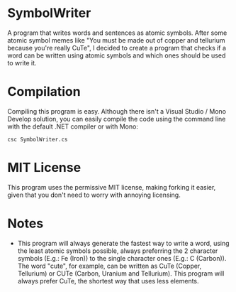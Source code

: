 # SymbolWriter
A program that writes words and sentences as atomic symbols. After some atomic symbol memes like "You must be made out of copper and tellurium because you're really CuTe", I decided to create a program that checks if a word can be written using atomic symbols and which ones should be used to write it.

# Compilation
Compiling this program is easy. Although there isn't a Visual Studio / Mono Develop solution, you can easily compile the code using the command line with the default .NET compiler or with Mono:

`csc SymbolWriter.cs`

# MIT License

This program uses the permissive MIT license, making forking it easier, given that you don't need to worry with annoying licensing.

# Notes

- This program will always generate the fastest way to write a word, using the least atomic symbols possible, always preferring the 2 character symbols (E.g.: Fe (Iron)) to the single character ones (E.g.: C (Carbon)). The word "cute", for example, can be written as CuTe (Copper, Tellurium) or CUTe (Carbon, Uranium and Tellurium). This program will always prefer CuTe, the shortest way that uses less elements.
